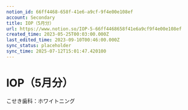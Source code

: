 ```yaml
---
notion_id: 66ff4468-658f-41e6-a9cf-9f4e00e108ef
account: Secondary
title: IOP（5月分）
url: https://www.notion.so/IOP-5-66ff4468658f41e6a9cf9f4e00e108ef
created_time: 2023-05-25T00:03:00.000Z
last_edited_time: 2023-09-10T00:46:00.000Z
sync_status: placeholder
sync_time: 2025-07-12T15:01:47.420100
---
```

# IOP（5月分）

こせき歯科：ホワイトニング